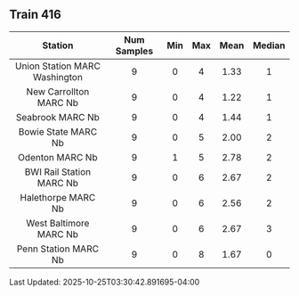 ## Train 416

| Station | Num Samples | Min | Max | Mean | Median |
| :-----: | :---------: | :-: | :-: | :--: | :----: |
| Union Station MARC Washington | 9 | 0 | 4 | 1.33 | 1 |
| New Carrollton MARC Nb | 9 | 0 | 4 | 1.22 | 1 |
| Seabrook MARC Nb | 9 | 0 | 4 | 1.44 | 1 |
| Bowie State MARC Nb | 9 | 0 | 5 | 2.00 | 2 |
| Odenton MARC Nb | 9 | 1 | 5 | 2.78 | 2 |
| BWI Rail Station MARC Nb | 9 | 0 | 6 | 2.67 | 2 |
| Halethorpe MARC Nb | 9 | 0 | 6 | 2.56 | 2 |
| West Baltimore MARC Nb | 9 | 0 | 6 | 2.67 | 3 |
| Penn Station MARC Nb | 9 | 0 | 8 | 1.67 | 0 |


Last Updated: 2025-10-25T03:30:42.891695-04:00